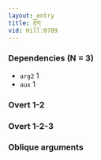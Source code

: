 ```yaml
---
layout: entry
title: རྟོག་
vid: Hill:0709
---
```

### Dependencies (N = 3)
* `arg2` 1
* `aux` 1


### Overt 1-2


### Overt 1-2-3


### Oblique arguments

